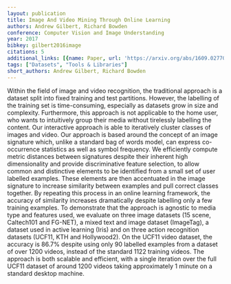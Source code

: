 ```yaml
---
layout: publication
title: Image And Video Mining Through Online Learning
authors: Andrew Gilbert, Richard Bowden
conference: Computer Vision and Image Understanding
year: 2017
bibkey: gilbert2016image
citations: 5
additional_links: [{name: Paper, url: 'https://arxiv.org/abs/1609.02770'}]
tags: ["Datasets", "Tools & Libraries"]
short_authors: Andrew Gilbert, Richard Bowden
---
```

Within the field of image and video recognition, the traditional approach is
a dataset split into fixed training and test partitions. However, the labelling
of the training set is time-consuming, especially as datasets grow in size and
complexity. Furthermore, this approach is not applicable to the home user, who
wants to intuitively group their media without tirelessly labelling the
content. Our interactive approach is able to iteratively cluster classes of
images and video. Our approach is based around the concept of an image
signature which, unlike a standard bag of words model, can express
co-occurrence statistics as well as symbol frequency. We efficiently compute
metric distances between signatures despite their inherent high dimensionality
and provide discriminative feature selection, to allow common and distinctive
elements to be identified from a small set of user labelled examples. These
elements are then accentuated in the image signature to increase similarity
between examples and pull correct classes together. By repeating this process
in an online learning framework, the accuracy of similarity increases
dramatically despite labelling only a few training examples. To demonstrate
that the approach is agnostic to media type and features used, we evaluate on
three image datasets (15 scene, Caltech101 and FG-NET), a mixed text and image
dataset (ImageTag), a dataset used in active learning (Iris) and on three
action recognition datasets (UCF11, KTH and Hollywood2). On the UCF11 video
dataset, the accuracy is 86.7% despite using only 90 labelled examples from a
dataset of over 1200 videos, instead of the standard 1122 training videos. The
approach is both scalable and efficient, with a single iteration over the full
UCF11 dataset of around 1200 videos taking approximately 1 minute on a standard
desktop machine.